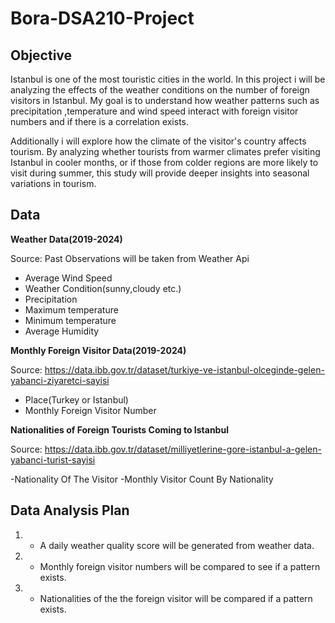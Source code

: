 # Bora-DSA210-Project

## Objective

Istanbul is one of the most touristic cities in the world. In this project i will be analyzing the effects of the weather conditions on the number of foreign visitors in Istanbul. 
My goal is to understand how weather patterns such as precipitation ,temperature and wind speed interact with foreign visitor numbers and if there is a correlation exists.

Additionally i will explore how the climate of the visitor's country affects tourism. By analyzing whether tourists from warmer climates prefer visiting Istanbul in cooler months, or if those from colder regions are more likely to visit during summer, this study will provide deeper insights into seasonal variations in tourism.

## Data

**Weather Data(2019-2024)**

 Source: Past Observations will be taken from Weather Api
 
- Average Wind Speed
- Weather Condition(sunny,cloudy etc.) 
- Precipitation 
- Maximum temperature
- Minimum temperature
- Average Humidity

**Monthly Foreign Visitor Data(2019-2024)** 
 
 Source: https://data.ibb.gov.tr/dataset/turkiye-ve-istanbul-olceginde-gelen-yabanci-ziyaretci-sayisi

- Place(Turkey or Istanbul)
- Monthly Foreign Visitor Number


**Nationalities of Foreign Tourists Coming to Istanbul**

Source: https://data.ibb.gov.tr/dataset/milliyetlerine-gore-istanbul-a-gelen-yabanci-turist-sayisi

-Nationality Of The Visitor
-Monthly Visitor Count By Nationality

## Data Analysis Plan


1. - A daily weather quality score will be generated from weather data.

2. - Monthly foreign visitor numbers will be compared to see if a pattern exists.

3. - Nationalities of the the foreign visitor will be compared if a pattern exists.




